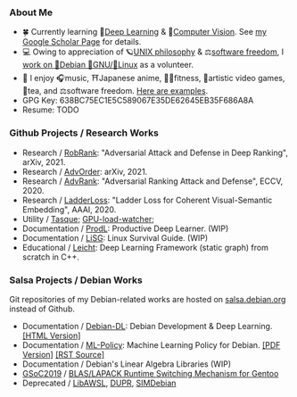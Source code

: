 <!--
<a href="https://github.com/cdluminate">
  <img align="center" alt="GitHub Stats" src="https://github-readme-stats.vercel.app/api?username=cdluminate&show_icons=true&include_all_commits=true" />
</a>
<a href="https://github.com/cdluminate">
  <img align="center" alt="Top Langs" src="https://github-readme-stats.vercel.app/api/top-langs/?username=cdluminate&layout=compact" />
</a>
-->

### About Me

- 🍀 Currently learning 🧠[Deep Learning](https://en.wikipedia.org/wiki/Deep_learning) & 👀[Computer Vision](https://en.wikipedia.org/wiki/Computer_vision). See [my Google Scholar Page](https://scholar.google.com/citations?user=BVIO95UAAAAJ) for details.
- 💻 Owing to appreciation of 🪐[UNIX philosophy](http://catb.org/%7Eesr/writings/taoup/) & ⚖️[software freedom](https://www.gnu.org/philosophy/free-sw.en.html), I [work on 🍥Debian 🐂GNU/🐧Linux](https://qa.debian.org/developer.php?login=lumin) as a volunteer.
- 🐬 I enjoy 🎧music, ⛩Japanese anime, 🏃🏻fitness, 🎨artistic video games, 🍵tea, and ⚖️software freedom. [Here are examples](./likes.md).
- GPG Key: 638BC75EC1E5C589067E35DE62645EB35F686A8A
- Resume: TODO

### Github Projects / Research Works

- Research / [RobRank](https://cdluminate.github.io/robrank/): "Adversarial Attack and Defense in Deep Ranking", arXiv, 2021.
- Research / [AdvOrder](https://github.com/cdluminate/advorder): arXiv, 2021.
- Research / [AdvRank](https://cdluminate.github.io/advrank/): "Adversarial Ranking Attack and Defense", ECCV, 2020.
- Research / [LadderLoss](https://github.com/cdluminate/ladderloss): "Ladder Loss for Coherent Visual-Semantic Embedding", AAAI, 2020.
- Utility / [Tasque](https://github.com/cdluminate/tasque); [GPU-load-watcher](https://github.com/cdluminate/gpu-load-watcher);
- Documentation / [ProdL](https://github.com/cdluminate/ProdL): Productive Deep Learner. (WIP)
- Documentation / [LiSG](https://github.com/cdluminate/LiSG): Linux Survival Guide. (WIP)
- Educational / [Leicht](https://github.com/cdluminate/leicht): Deep Learning Framework (static graph) from scratch in C++.

### Salsa Projects / Debian Works

Git repositories of my Debian-related works are hosted on [salsa.debian.org](https://salsa.debian.org/lumin) instead of Github.

- Documentation / [Debian-DL](https://github.com/cdluminate/debian-dl): Debian Development & Deep Learning. [[HTML Version]](https://people.debian.org/~lumin/debian-dl.html)
- Documentation / [ML-Policy](https://salsa.debian.org/deeplearning-team/ml-policy): Machine Learning Policy for Debian. [[PDF Version]](https://salsa.debian.org/lumin/ml-policy/blob/master/ML-Policy.pdf) [[RST Source]](https://salsa.debian.org/lumin/ml-policy/raw/master/ML-Policy.rst)  
- Documentation / Debian\'s Linear Algebra Libraries (WIP)
- [GSoC2019](https://summerofcode.withgoogle.com/projects/#6268942782300160) / [BLAS/LAPACK Runtime Switching Mechanism for Gentoo](https://wiki.gentoo.org/wiki/Blas-lapack-switch)   
- Deprecated / [LibAWSL](https://salsa.debian.org/lumin/awsl/-/blob/master/specification.md), [DUPR](https://github.com/dupr/duprkit), [SIMDebian](https://github.com/SIMDebian/SIMDebian)

